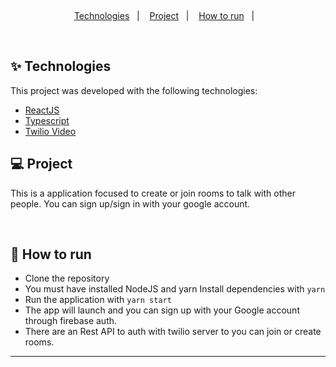 &nbsp;

<p align="center">
  <a href="#techs">Technologies</a>&nbsp;&nbsp;&nbsp;|&nbsp;&nbsp;&nbsp;
  <a href="#project">Project</a>&nbsp;&nbsp;&nbsp;|&nbsp;&nbsp;&nbsp;
  <a href="#how-use">How to run</a>&nbsp;&nbsp;&nbsp;|&nbsp;&nbsp;&nbsp;
</p>
&nbsp;&nbsp;&nbsp;

<div id="techs"></div>

## ✨ Technologies

This project was developed with the following technologies:

- [ReactJS](https://reactjs.org/)
- [Typescript](https://www.typescriptlang.org/)
- [Twilio Video](https://www.twilio.com/pt-br/)
</div>

<div id="project"></div>

## 💻 Project

This is a application focused to create or join rooms to talk with other people. You can sign up/sign in with your google account.

&nbsp;&nbsp;&nbsp;

<div id="how-use"></div>

## 🚀 How to run

- Clone the repository
- You must have installed NodeJS and yarn
  Install dependencies with `yarn`
- Run the application with `yarn start`
- The app will launch and you can sign up with your Google account through firebase auth.
- There are an Rest API to auth with twilio server to you can join or create rooms.

---
